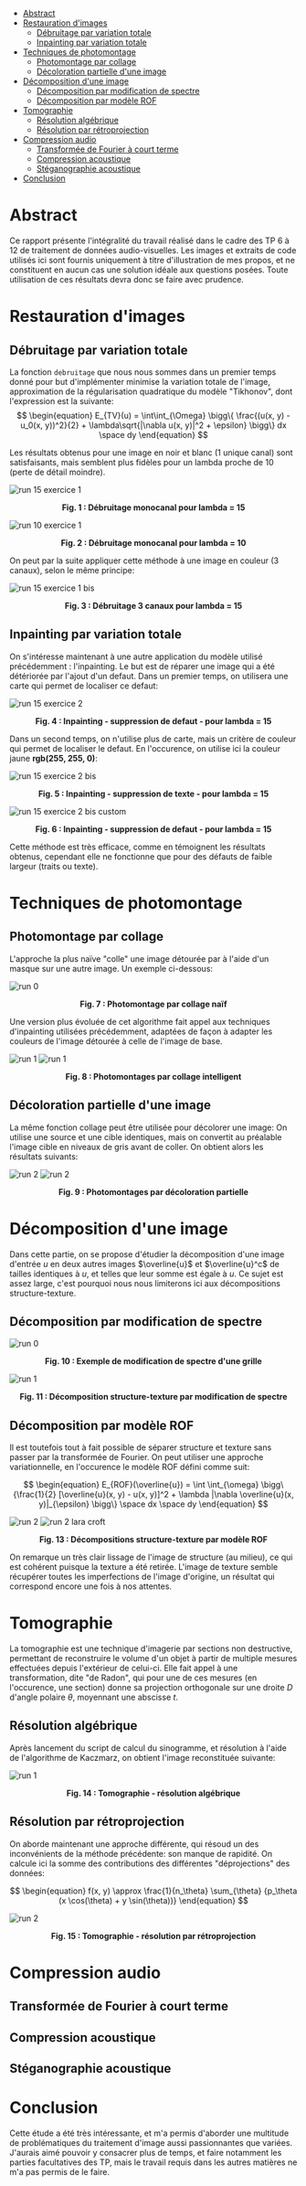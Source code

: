 
- [Abstract](#abstract)
- [Restauration d'images](#restauration-dimages)
  - [Débruitage par variation totale](#débruitage-par-variation-totale)
  - [Inpainting par variation totale](#inpainting-par-variation-totale)
- [Techniques de photomontage](#techniques-de-photomontage)
  - [Photomontage par collage](#photomontage-par-collage)
  - [Décoloration partielle d'une image](#décoloration-partielle-dune-image)
- [Décomposition d'une image](#décomposition-dune-image)
  - [Décomposition par modification de spectre](#décomposition-par-modification-de-spectre)
  - [Décomposition par modèle ROF](#décomposition-par-modèle-rof)
- [Tomographie](#tomographie)
  - [Résolution algébrique](#résolution-algébrique)
  - [Résolution par rétroprojection](#résolution-par-rétroprojection)
- [Compression audio](#compression-audio)
  - [Transformée de Fourier à court terme](#transformée-de-fourier-à-court-terme)
  - [Compression acoustique](#compression-acoustique)
  - [Stéganographie acoustique](#stéganographie-acoustique)
- [Conclusion](#conclusion)

# Abstract
Ce rapport présente l'intégralité du travail réalisé dans le cadre des TP 6 à 12 de traitement de données audio-visuelles. Les images et extraits de code utilisés ici sont fournis uniquement à titre d'illustration de mes propos, et ne constituent en aucun cas une solution idéale aux questions posées. Toute utilisation de ces résultats devra donc se faire avec prudence.

# Restauration d'images

## Débruitage par variation totale
La fonction `debruitage` que nous nous sommes dans un premier temps donné pour but d'implémenter minimise la variation totale de l'image, approximation de la régularisation quadratique du modèle "Tikhonov", dont l'expression est la suivante:
$$
\begin{equation}
E_{TV}(u) = \int\int_{\Omega} \bigg\{ \frac{(u(x, y) - u_0(x, y))^2}{2} + \lambda\sqrt{|\nabla u(x, y)|^2 + \epsilon} \bigg\} dx \space dy
\end{equation}
$$

Les résultats obtenus pour une image en noir et blanc (1 unique canal) sont satisfaisants, mais semblent plus fidèles pour un lambda proche de 10 (perte de détail moindre).


![run 15 exercice 1](./res/TP6/run_1_lambda_15.svg)
<figcaption align="center">
  <b>Fig. 1 : Débruitage monocanal pour lambda = 15</b>
</figcaption>

![run 10 exercice 1](./res/TP6/run_1_lambda_10.svg)
<figcaption align="center">
  <b>Fig. 2 : Débruitage monocanal pour lambda = 10</b>
</figcaption>

On peut par la suite appliquer cette méthode à une image en couleur (3 canaux), selon le même principe:

![run 15 exercice 1 bis](./res/TP6/run_1_bis_lambda_15.svg)
<figcaption align="center">
  <b>Fig. 3 : Débruitage 3 canaux pour lambda = 15</b>
</figcaption>


## Inpainting par variation totale

On s'intéresse maintenant à une autre application du modèle utilisé précédemment : l'inpainting. Le but est de réparer une image qui a été détériorée par l'ajout d'un defaut. Dans un premier temps, on utilisera une carte qui permet de localiser ce defaut:

![run 15 exercice 2](./res/TP6/run_2_lambda_15.svg)
<figcaption align="center">
  <b>Fig. 4 : Inpainting - suppression de defaut - pour lambda = 15</b>
</figcaption>

Dans un second temps, on n'utilise plus de carte, mais un critère de couleur qui permet de localiser le defaut. En l'occurence, on utilise ici la couleur jaune **rgb(255, 255, 0)**:

![run 15 exercice 2 bis](./res/TP6/run_2_bis_lambda_15.svg)
<figcaption align="center">
  <b>Fig. 5 : Inpainting - suppression de texte - pour lambda = 15</b>
</figcaption>

![run 15 exercice 2 bis custom](./res/TP6/run_2_bis_custom_lambda_15.svg)
<figcaption align="center">
  <b>Fig. 6 : Inpainting - suppression de defaut - pour lambda = 15</b>
</figcaption>

Cette méthode est très efficace, comme en témoignent les résultats obtenus, cependant elle ne fonctionne que pour des défauts de faible largeur (traits ou texte).

# Techniques de photomontage

## Photomontage par collage

L'approche la plus naïve "colle" une image détourée par à l'aide d'un masque sur une autre image. Un exemple ci-dessous:

![run 0](res/TP7/run_0.svg)
<figcaption align="center">
  <b>Fig. 7 : Photomontage par collage naïf</b>
</figcaption>

Une version plus évoluée de cet algorithme fait appel aux techniques d'inpainting utilisées précédemment, adaptées de façon à adapter les couleurs de l'image détourée à celle de l'image de base.


![run 1](res/TP7/run_1_orca.svg)
![run 1](res/TP7/run_1_macronde.svg)
<figcaption align="center">
  <b>Fig. 8 : Photomontages par collage intelligent</b>
</figcaption>

## Décoloration partielle d'une image

La même fonction collage peut être utilisée pour décolorer une image: On utilise une source et une cible identiques, mais on convertit au préalable l'image cible en niveaux de gris avant de coller. On obtient alors les résultats suivants:

![run 2](res/TP7/run_2_rose.svg)
![run 2](res/TP7/run_2_duck.svg)
<figcaption align="center">
  <b>Fig. 9 : Photomontages par décoloration partielle</b>
</figcaption>

# Décomposition d'une image

Dans cette partie, on se propose d'étudier la décomposition d'une image d'entrée $u$ en deux autres images $\overline{u}$ et $\overline{u}^c$ de tailles identiques à $u$, et telles que leur somme est égale à $u$. Ce sujet est assez large, c'est pourquoi nous nous limiterons ici aux décompositions structure-texture.

## Décomposition par modification de spectre

![run 0](res/TP8/run_0.svg)
<figcaption align="center">
  <b>Fig. 10 : Exemple de modification de spectre d'une grille</b>
</figcaption>

![run 1](res/TP8/run_1.svg)
<figcaption align="center">
  <b>Fig. 11 : Décomposition structure-texture par modification de spectre</b>
</figcaption>

## Décomposition par modèle ROF

Il est toutefois tout à fait possible de séparer structure et texture sans passer par la transformée de Fourier. On peut utiliser une approche variationnelle, en l'occurence le modèle ROF défini comme suit:

$$
\begin{equation}
E_{ROF}(\overline{u}) = \int \int_{\omega} \bigg\{\frac{1}{2} [\overline{u}(x, y) - u(x, y)]^2 + \lambda |\nabla \overline{u}(x, y)|_{\epsilon} \bigg\} \space dx \space dy
\end{equation}
$$

![run 2](res/TP8/run_2.svg)
![run 2 lara croft](res/TP8/run_2_lara.svg)
<figcaption align="center">
  <b>Fig. 13 : Décompositions structure-texture par modèle ROF</b>
</figcaption>

On remarque un très clair lissage de l'image de structure (au milieu), ce qui est cohérent puisque la texture a été retirée. L'image de texture semble récupérer toutes les imperfections de l'image d'origine, un résultat qui correspond encore une fois à nos attentes.

# Tomographie

La tomographie est une technique d'imagerie par sections non destructive, permettant de reconstruire le volume d'un objet à partir de multiple mesures effectuées depuis l'extérieur de celui-ci. Elle fait appel à une transformation, dite "de Radon", qui pour une de ces mesures (en l'occurence, une section) donne sa projection orthogonale 
sur une droite $D$ d'angle polaire $\theta$, moyennant une abscisse $t$.

## Résolution algébrique

Après lancement du script de calcul du sinogramme, et résolution à l'aide de l'algorithme de Kaczmarz, on obtient l'image reconstituée suivante:

![run 1](res/TP9/run_1.svg)
<figcaption align="center">
  <b>Fig. 14 : Tomographie - résolution algébrique</b>
</figcaption>


## Résolution par rétroprojection

On aborde maintenant une approche différente, qui résoud un des inconvénients de la méthode précédente: son manque de rapidité. On calcule ici la somme des contributions des différentes "déprojections" des données:

$$
\begin{equation}
f(x, y) \approx \frac{1}{n_\theta} \sum_{\theta} {p_\theta (x \cos(\theta) + y \sin(\theta))}
\end{equation}
$$

![run 2](res/TP9/run_2.svg)
<figcaption align="center">
  <b>Fig. 15 : Tomographie - résolution par rétroprojection</b>
</figcaption>

# Compression audio

## Transformée de Fourier à court terme

## Compression acoustique

## Stéganographie acoustique


# Conclusion

Cette étude a été très intéressante, et m'a permis d'aborder une multitude de problématiques du traitement d'image aussi passionnantes que variées. J'aurais aimé pouvoir y consacrer plus de temps, et faire notamment les parties facultatives des TP, mais le travail requis dans les autres matières ne m'a pas permis de le faire.
